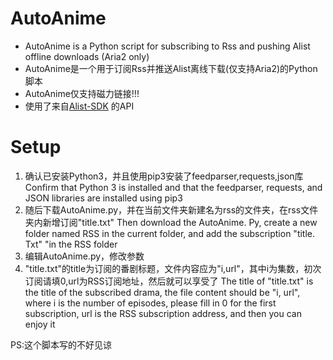 # AutoAnime
+ AutoAnime is a Python script for subscribing to Rss and pushing Alist offline downloads (Aria2 only)
+ AutoAnime是一个用于订阅Rss并推送Alist离线下载(仅支持Aria2)的Python脚本
+ AutoAnime仅支持磁力链接!!!
+ 使用了来自[Alist-SDK](https://github.com/lym12321/Alist-SDK) 的API
# Setup
1. 确认已安装Python3，并且使用pip3安装了feedparser,requests,json库
   Confirm that Python 3 is installed and that the feedparser, requests, and JSON libraries are installed using pip3
2. 随后下载AutoAnime.py，并在当前文件夹新建名为rss的文件夹，在rss文件夹内新增订阅"title.txt"
   Then download the AutoAnime. Py, create a new folder named RSS in the current folder, and add the subscription "title. Txt" "in the RSS folder
3. 编辑AutoAnime.py，修改参数
4. "title.txt"的title为订阅的番剧标题，文件内容应为"i,url"，其中i为集数，初次订阅请填0,url为RSS订阅地址，然后就可以享受了
   The title of "title.txt" is the title of the subscribed drama, the file content should be "i, url", where i is the number of episodes, please fill in 0 for the first subscription, url is the RSS subscription address, and then you can enjoy it

PS:这个脚本写的不好见谅
